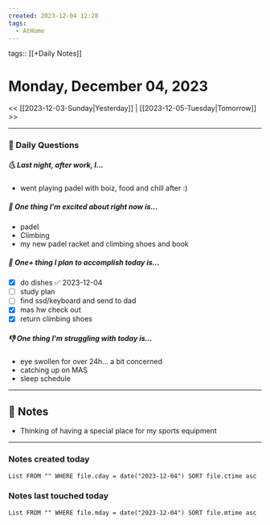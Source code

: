 ```yaml
---
created: 2023-12-04 12:28
tags:
  - AtHome
---
```

tags:: [[+Daily Notes]]

# Monday, December 04, 2023

<< [[2023-12-03-Sunday|Yesterday]] | [[2023-12-05-Tuesday|Tomorrow]] >>

---
### 📅 Daily Questions
##### 🌜 Last night, after work, I...
- went playing padel with boiz, food and chill after :)

##### 🙌 One thing I'm excited about right now is...
- padel
- Climbing
- my new padel racket and climbing shoes and book

##### 🚀 One+ thing I plan to accomplish today is...
- [x] do dishes ✅ 2023-12-04
- [ ] study plan
- [ ] find ssd/keyboard and send to dad
- [x] mas hw check out
- [x] return climbing shoes

##### 👎 One thing I'm struggling with today is...
- eye swollen for over 24h... a bit concerned
- catching up on MAS
- sleep schedule

---
## 📝 Notes
- Thinking of having a special place for my sports equipment

---
### Notes created today
```dataview
List FROM "" WHERE file.cday = date("2023-12-04") SORT file.ctime asc
```

### Notes last touched today
```dataview
List FROM "" WHERE file.mday = date("2023-12-04") SORT file.mtime asc
```
